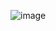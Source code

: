 
![image](https://user-images.githubusercontent.com/35370115/150634956-54357760-c5b9-445c-b444-5b69e98e83b8.png) 
